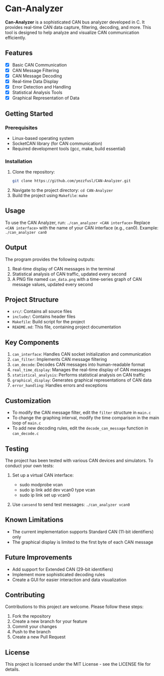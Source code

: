 # Can-Analyzer

**Can-Analyzer** is a sophisticated CAN bus analyzer developed in C. It provides real-time CAN data capture, filtering, decoding, and more. This tool is designed to help analyze and visualize CAN communication efficiently.

## Features

- [x] Basic CAN Communication
- [x] CAN Message Filtering
- [x] CAN Message Decoding
- [x] Real-time Data Display
- [x] Error Detection and Handling
- [x] Statistical Analysis Tools
- [x] Graphical Representation of Data

## Getting Started

### Prerequisites

- Linux-based operating system
- SocketCAN library (for CAN communication)
- Required development tools (gcc, make, build essential)

### Installation

1. Clone the repository:
   ```bash
   git clone https://github.com/yezzfusl/CAN-Analyzer.git

2. Navigate to the project directory:
  ```cd CAN-Analyzer```
3. Build the project using `Makefile`:
  ```make```
## Usage
To use the CAN Analyzer, run:
   ```./can_analyzer <CAN interface>```
Replace `<CAN interface>` with the name of your CAN interface (e.g., can0).
Example:
   ```./can_analyzer can0```

## Output

The program provides the following outputs:

1. Real-time display of CAN messages in the terminal
2. Statistical analysis of CAN traffic, updated every second
3. A PNG file named `can_data.png` with a time-series graph of CAN message values, updated every second

## Project Structure

- `src/`: Contains all source files
- `include/`: Contains header files
- `Makefile`: Build script for the project
- `README.md`: This file, containing project documentation

## Key Components

1. `can_interface`: Handles CAN socket initialization and communication
2. `can_filter`: Implements CAN message filtering
3. `can_decode`: Decodes CAN messages into human-readable format
4. `real_time_display`: Manages the real-time display of CAN messages
5. `statistical_analysis`: Performs statistical analysis on CAN traffic
6. `graphical_display`: Generates graphical representations of CAN data
7. `error_handling`: Handles errors and exceptions

## Customization

- To modify the CAN message filter, edit the `filter` structure in `main.c`
- To change the graphing interval, modify the time comparison in the main loop of `main.c`
- To add new decoding rules, edit the `decode_can_message` function in `can_decode.c`

## Testing

The project has been tested with various CAN devices and simulators. To conduct your own tests:

1. Set up a virtual CAN interface:
   - sudo modprobe vcan
   - sudo ip link add dev vcan0 type vcan
   - sudo ip link set up vcan0

2. Use `cansend` to send test messages:
   ```./can_analyzer vcan0```
   
## Known Limitations

- The current implementation supports Standard CAN (11-bit identifiers) only
- The graphical display is limited to the first byte of each CAN message

## Future Improvements

- Add support for Extended CAN (29-bit identifiers)
- Implement more sophisticated decoding rules
- Create a GUI for easier interaction and data visualization

## Contributing

Contributions to this project are welcome. Please follow these steps:

1. Fork the repository
2. Create a new branch for your feature
3. Commit your changes
4. Push to the branch
5. Create a new Pull Request

## License

This project is licensed under the MIT License - see the LICENSE file for details.
